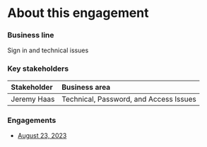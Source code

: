 # About this engagement

### Business line

Sign in and technical issues

### Key stakeholders

|Stakeholder|Business area|
|:--|:--|
|Jeremy Haas|Technical, Password, and Access Issues|

### Engagements

- [August 23, 2023](https://github.com/department-of-veterans-affairs/va.gov-team/blob/master/products/ask-va/research/Business%20line%20engagement/Sign%20in%20and%20technical%20issues/August%2023%2C%202023.md)
